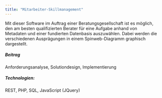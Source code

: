 ```yaml
---
title: "Mitarbeiter-Skillmanagement"
---
```


Mit dieser Software im Auftrag einer Beratungsgesellschaft ist es möglich, den am besten qualifizierten Berater für eine Aufgabe anhand von Metadaten und 
einer fundierten Datenbasis auszuwählen. Dabei werden die verschiedenen Ausprägungen in einem Spinweb-Diagramm graphisch dargestellt.

##### Beitrag
Anforderungsanalyse, Solutiondesign, Implementierung

##### Technologien:
REST, PHP, SQL, JavaScript (JQuery)
